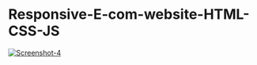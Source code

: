 # Responsive-E-com-website-HTML-CSS-JS
<a href="https://ibb.co/VMvvptMMM"><img src="https://i.ibb.co/1R99JLR/Screenshot-4.png" alt="Screenshot-4" border="0"></a><br /><a target='_blank' href='https://imgbb.com/'></a><br />
